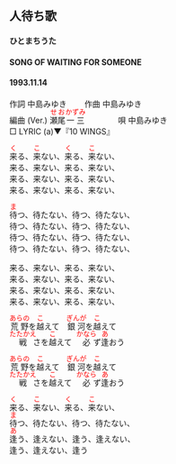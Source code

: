 <style type="text/css">
	ruby{
	    ruby-position: over;
	}
	ruby > rt{font-size: 12px;color:red;}
	p{font:16px;font-size: '楷体'}
</style>
## 人待ち歌
#### ひとまちうた
#### SONG OF WAITING FOR SOMEONE
####  1993.11.14  


作詞     中島みゆき　　
作曲      中島みゆき  
編曲 (Ver.) <ruby><rb>瀬尾</rb><rp>(</rp><rt>せお</rt><rp>)</rp></ruby><ruby><rb>一三</rb><rp>(</rp><rt>かずみ</rt><rp>)</rp></ruby>　　　　 
唄     中島みゆき   
□ LYRIC (a)▼『10 WINGS』     
  
  
<ruby><rb>来</rb><rp>(</rp><rt>く</rt><rp>)</rp></ruby>る、<ruby><rb>来</rb><rp>(</rp><rt>こ</rt><rp>)</rp></ruby>ない、<ruby><rb>来</rb><rp>(</rp><rt>く</rt><rp>)</rp></ruby>る、<ruby><rb>来</rb><rp>(</rp><rt>こ</rt><rp>)</rp></ruby>ない、  
来る、来ない、来る、来ない、  
来る、来ない、来る、来ない、  
来る、来ない、来る、来ない、  
  
<ruby><rb>待</rb><rp>(</rp><rt>ま</rt><rp>)</rp></ruby>つ、待たない、待つ、待たない、  
待つ、待たない、待つ、待たない、  
待つ、待たない、待つ、待たない、  
待つ、待たない、待つ、待たない、  
  
来る、来ない、来る、来ない、  
来る、来ない、来る、来ない、  
来る、来ない、来る、来ない、  
来る、来ない、来る、来ない、  
  
<ruby><rb>荒野</rb><rp>(</rp><rt>あらの</rt><rp>)</rp></ruby>を<ruby><rb>越</rb><rp>(</rp><rt>こ</rt><rp>)</rp></ruby>えて　<ruby><rb>銀河</rb><rp>(</rp><rt>ぎんが</rt><rp>)</rp></ruby>を<ruby><rb>越</rb><rp>(</rp><rt>こ</rt><rp>)</rp></ruby>えて  
<ruby><rb>戦</rb><rp>(</rp><rt>たたかえ</rt><rp>)</rp></ruby>さを<ruby><rb>越</rb><rp>(</rp><rt>こ</rt><rp>)</rp></ruby>えて　<ruby><rb>必</rb><rp>(</rp><rt>かなら</rt><rp>)</rp></ruby>ず<ruby><rb>逢</rb><rp>(</rp><rt>あ</rt><rp>)</rp></ruby>おう  
  
<ruby><rb>荒野</rb><rp>(</rp><rt>あらの</rt><rp>)</rp></ruby>を<ruby><rb>越</rb><rp>(</rp><rt>こ</rt><rp>)</rp></ruby>えて　<ruby><rb>銀河</rb><rp>(</rp><rt>ぎんが</rt><rp>)</rp></ruby>を<ruby><rb>越</rb><rp>(</rp><rt>こ</rt><rp>)</rp></ruby>えて  
<ruby><rb>戦</rb><rp>(</rp><rt>たたかえ</rt><rp>)</rp></ruby>さを<ruby><rb>越</rb><rp>(</rp><rt>こ</rt><rp>)</rp></ruby>えて　<ruby><rb>必</rb><rp>(</rp><rt>かなら</rt><rp>)</rp></ruby>ず<ruby><rb>逢</rb><rp>(</rp><rt>あ</rt><rp>)</rp></ruby>おう  
  
<ruby><rb>来</rb><rp>(</rp><rt>く</rt><rp>)</rp></ruby>る、<ruby><rb>来</rb><rp>(</rp><rt>こ</rt><rp>)</rp></ruby>ない、<ruby><rb>来</rb><rp>(</rp><rt>く</rt><rp>)</rp></ruby>る、<ruby><rb>来</rb><rp>(</rp><rt>こ</rt><rp>)</rp></ruby>ない、  
<ruby><rb>待</rb><rp>(</rp><rt>ま</rt><rp>)</rp></ruby>つ、待たない、待つ、待たない、  
<ruby><rb>逢</rb><rp>(</rp><rt>あ</rt><rp>)</rp></ruby>う、逢えない、逢う、逢えない、  
逢う、逢えない、逢う  